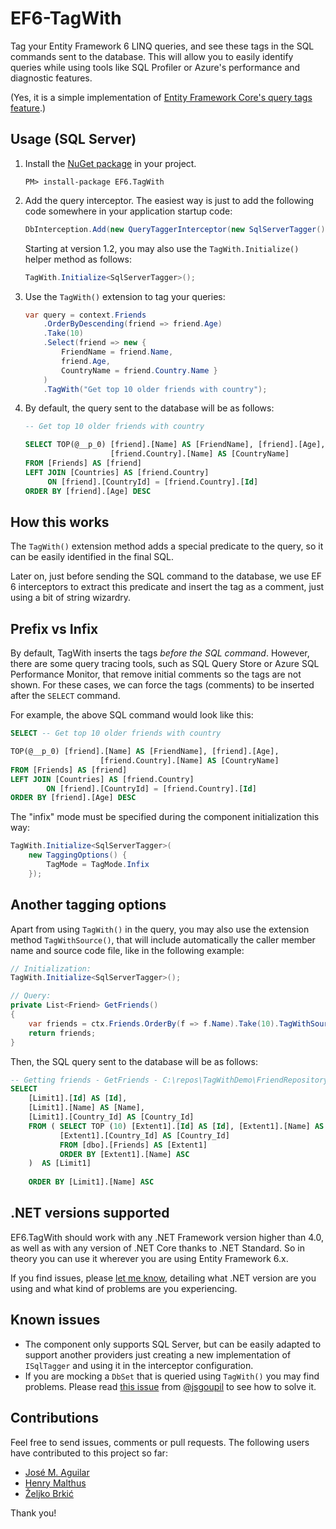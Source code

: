 # EF6-TagWith

Tag your Entity Framework 6 LINQ queries, and see these tags in the SQL commands sent to the database. This will allow you to easily 
identify queries while using tools like SQL Profiler or Azure's performance and diagnostic features.

(Yes, it is a simple implementation of [Entity Framework Core's query tags feature](https://docs.microsoft.com/en-us/ef/core/querying/tags).)

## Usage (SQL Server)

1. Install the [NuGet package](https://www.nuget.org/packages/EF6.TagWith/) in your project.

    ```
    PM> install-package EF6.TagWith
    ```

2. Add the query interceptor. The easiest way is just to add the following code
   somewhere in your application startup code:

    ```cs
    DbInterception.Add(new QueryTaggerInterceptor(new SqlServerTagger()));
    ```

    Starting at version 1.2, you may also use the `TagWith.Initialize()` helper method as follows:

    ```cs
    TagWith.Initialize<SqlServerTagger>();
    ```

3. Use the `TagWith()` extension to tag your queries:

    ```cs
    var query = context.Friends
        .OrderByDescending(friend => friend.Age)
        .Take(10)
        .Select(friend => new { 
            FriendName = friend.Name, 
            friend.Age, 
            CountryName = friend.Country.Name }
        )
        .TagWith("Get top 10 older friends with country");
    ```

4. By default, the query sent to the database will be as follows:

    ```sql
    -- Get top 10 older friends with country

    SELECT TOP(@__p_0) [friend].[Name] AS [FriendName], [friend].[Age], 
                       [friend.Country].[Name] AS [CountryName]
    FROM [Friends] AS [friend]
    LEFT JOIN [Countries] AS [friend.Country] 
         ON [friend].[CountryId] = [friend.Country].[Id]
    ORDER BY [friend].[Age] DESC
    ```

## How this works

The `TagWith()` extension method adds a special predicate to the query, so it can be easily identified in the final SQL. 

Later on, just before sending the SQL command to the database, we use EF 6 interceptors to extract this predicate and insert the tag as a comment, just using a bit of string wizardry.


## Prefix vs Infix

By default, TagWith inserts the tags _before the SQL command_. However, there are some query tracing tools, such as SQL Query Store or Azure SQL Performance Monitor, that remove initial comments so the tags are not shown. For these cases, we can force the tags (comments) to be inserted after the `SELECT` command.

For example, the above SQL command would look like this:

```sql
SELECT -- Get top 10 older friends with country

TOP(@__p_0) [friend].[Name] AS [FriendName], [friend].[Age], 
                    [friend.Country].[Name] AS [CountryName]
FROM [Friends] AS [friend]
LEFT JOIN [Countries] AS [friend.Country] 
        ON [friend].[CountryId] = [friend.Country].[Id]
ORDER BY [friend].[Age] DESC
```

The "infix" mode must be specified during the component initialization this way:

```cs
TagWith.Initialize<SqlServerTagger>(
    new TaggingOptions() { 
        TagMode = TagMode.Infix 
    });
```

## Another tagging options

Apart from using `TagWith()` in the query, you may also use the extension method `TagWithSource()`, that will include automatically the caller member name and source code file, like in the following example:

```cs
// Initialization:
TagWith.Initialize<SqlServerTagger>();

// Query:
private List<Friend> GetFriends()
{
    var friends = ctx.Friends.OrderBy(f => f.Name).Take(10).TagWithSource("Getting friends").ToList();
    return friends;
}
```

Then, the SQL query sent to the database will be as follows:

```sql
-- Getting friends - GetFriends - C:\repos\TagWithDemo\FriendRepository.cs:20
SELECT 
    [Limit1].[Id] AS [Id], 
    [Limit1].[Name] AS [Name], 
    [Limit1].[Country_Id] AS [Country_Id]
    FROM ( SELECT TOP (10) [Extent1].[Id] AS [Id], [Extent1].[Name] AS [Name],
           [Extent1].[Country_Id] AS [Country_Id]
           FROM [dbo].[Friends] AS [Extent1]
           ORDER BY [Extent1].[Name] ASC
    )  AS [Limit1]
    
    ORDER BY [Limit1].[Name] ASC
```

## .NET versions supported

EF6.TagWith should work with any .NET Framework version higher than 4.0, as well as with any version of .NET Core thanks to .NET Standard. So in theory you can use it wherever you are using Entity Framework 6.x.

If you find issues, please [let me know](https://github.com/VariableNotFound/ef6-tagwith/issues), detailing what .NET version are you using and what kind of problems are you experiencing.

## Known issues

* The component only supports SQL Server, but can be easily adapted to support another providers just creating a new implementation of `ISqlTagger` and using it in the interceptor configuration.
* If you are mocking a `DbSet` that is queried using `TagWith()` you may find problems. Please read [this issue](https://github.com/VariableNotFound/ef6-tagwith/issues/4) from [@jsgoupil](https://github.com/jsgoupil) to see how to solve it.

## Contributions

Feel free to send issues, comments or pull requests. The following users have contributed to this project so far:

* [José M. Aguilar](https://github.com/jmaguilar)
* [Henry Malthus](https://github.com/henrym)
* [Željko Brkić](https://github.com/zbrkic)

Thank you!
